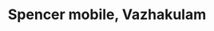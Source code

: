 ---
title: "Spencer mobile, Vazhakulam"
url: /vazhakulam/spencer-mobile-vazhakulam/
shop: mobile phone
---